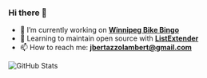 ### Hi there 👋
- 🔭 I’m currently working on **[Winnipeg Bike Bingo](https://wpgcyclebingo.com)**
- 🌱 Learning to maintain open source with **[ListExtender](https://github.com/JLambertazzo/ListExtender)**
- 📫 How to reach me: **jbertazzolambert@gmail.com**
<!-- - 😄 Pronouns: He/Him -->
<!-- - 🤔 I’m looking for help with ... -->
<!-- - 💬 Ask me about  -->
<!-- - ⚡ Fun fact:  -->
![GitHub Stats](https://github-readme-stats.vercel.app/api?username=JLambertazzo&theme=tokyonight&count_private=true&show_icons=true)
